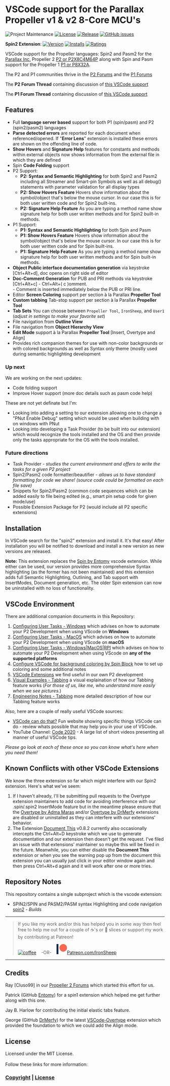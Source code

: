 # VSCode support for the Parallax Propeller v1 & v2 8-Core MCU's

![Project Maintenance][maintenance-shield]
[![License][license-shield]](LICENSE) 
[![Release][Release-shield]](https://github.com/ironsheep/P2-vscode-extensions/releases) 
[![GitHub issues][Issues-shield]](https://github.com/ironsheep/P2-vscode-extensions/issues)

**Spin2 Extension**: 
[![Version][marketplace-version]](https://marketplace.visualstudio.com/items?itemName=ironsheepproductionsllc.spin2) 
[![Installs][marketplace-installs]](https://marketplace.visualstudio.com/items?itemName=ironsheepproductionsllc.spin2) 
[![Ratings][marketplace-rating]](https://marketplace.visualstudio.com/items?itemName=ironsheepproductionsllc.spin2)

VSCode support for the Propeller languages: Spin2 and Pasm2 for the [Parallax Inc.](https://parallax.com) Propeller 2 [P2 or P2X8C4M64P](https://www.parallax.com/propeller-2/) along with Spin and Pasm support for the Propeller 1 [P1 or P8X32A](https://www.parallax.com/propeller-1/).  

The P2 and P1 communities thrive in the [P2 Forums](https://forums.parallax.com/categories/propeller-2-multicore-microcontroller) and the [P1 Forums](https://forums.parallax.com/categories/propeller-1-multicore-microcontroller)

The **P2 Forum Thread** containing discussion of [this VSCode support](https://forums.parallax.com/discussion/170068/visual-studio-code-editor-for-p1-p2-spin-pasm#latest)

The **P1 Forum Thread** containing discussion of [this VSCode support](https://forums.parallax.com/discussion/175207/visual-studio-code-supports-p1-development-on-windows-mac-linux-yes-rpi#latest)

## Features
- Full **language server based** support for both P1 (spin/pasm) and P2 (spin2/pasm2) languages
- **Parse detected errors** are reported for each document when referenced/opened. If "**Error Lens**" extension is installed these errors are shown on the offending line of code.
- **Show Hovers** and **Signature Help** features for constants and methods within external objects now shows information from the external file in which they are defined
- Spin **Code Folding** support
- P2 Support:
   - **P2: Syntax and Semantic Highlighting** for both Spin2 and Pasm2 including all Streamer and Smart-pin Symbols as well as all debug() statements with parameter validation for all display types
   - **P2: Show Hovers Feature** Hovers show information about the symbol/object that's below the mouse cursor. In our case this is for both user written code and for Spin2 built-ins.
   - **P2: Signature Help Feature** As you are typing a method name show signature help for both user written methods and for Spin2 built-in methods.
- P1 Support:
   - **P1: Syntax and Semantic Highlighting** for both Spin and Pasm
   - **P1: Show Hovers Feature** Hovers show information about the symbol/object that's below the mouse cursor. In our case this is for both user written code and for Spin built-ins.
   - **P1: Signature Help Feature** As you are typing a method name show signature help for both user written methods and for Spin built-in methods.
- **Object Public interface documentation generation** via keystroke [Ctrl+Alt+d], doc opens on right side of editor
- **Doc-Comment Generation** for PUB and PRI methods via keystroke [Ctrl+Alt+c] - Ctrl+Alt+( c )omment. <br>- Comment is inserted immediately below the PUB or PRI line.
- Editor **Screen Coloring** support per section à la Parallax **Propeller Tool**
- **Custom tabbing** Tab-stop support per section à la Parallax **Propeller Tool**
- **Tab Sets** You can choose between `Propeller Tool`, `IronSheep`, and `User1` (*adjust in settings to make your favorite set*)
- File navigation from **Outline View**
- File navigation from **Object Hierarchy View**
- **Edit Mode** support à la Parallax **Propeller Tool** [Insert, Overtype and Align]
- Provides rich companion themes for use with non-color backgrounds or with colored backgrounds as well as Syntax only theme (mostly used during semantic highlighting development

### Up next
We are working on the next updates:

- Code folding support
- Improve Hover support (more doc details such as pasm code help)

These are not yet definate but I'm:

- Looking into adding a setting to our extension allowing one to change a "PNut Enable Debug" setting which would be used when building with on windows with PNut
- Looking into developing a Task Provider (to be built into our extension) which would recognize the tools installed and the OS and then provide only the tasks appropriate for the OS with the tools installed.

### Future directions

- Task Provider - *studies the current environment and offers to write the tasks for a given P2 project*
- Spin2/Pasm2 code formatter/beautifier - *allows us to have standard formatting for code we share! (source code could be formatted on each file save)*
- Snippets for Spin2/Pasm2 (common code sequences which can be added easily to file being edited (e.g., smart pin setup code for given mode/use)
- Possible Extension Package for P2 (would include all P2 specific extensions)

## Installation

In VSCode search for the "spin2" extension and install it.  It's that easy!  After installation you will be notified to download and install a new version as new versions are released.

**Note:** This extension replaces the [Spin by Entomy](https://marketplace.visualstudio.com/items?itemName=Entomy.spin) vscode extension. While either can be used, our version provides more comprehensive Syntax highlighting (as the former has not been maintained) and this extension adds full Semantic Highlighting, Outlining, and Tab support with InsertModes, Document generation, etc. The older Spin extension can now be uninstalled with no loss of functionality.

## VSCode Environment

There are additional companion documents in this Repository:

1. [Configuring User Tasks - Windows](TASKS-User-win.md) which advises on how to automate your P2 Development when using VScode on **Windows**
2. [Configuring User Tasks - MacOS](TASKS-User-macOS.md) which advises on how to automate your P2 Development when using VScode on **macOS**
3. [Configuring User Tasks - Windows|MacOS|RPI](TASKS-User.md) which advises on how to automate your P2 Development when using VScode on **any of the supported platforms**
4. [Configure VSCode for background coloring by Spin Block](PT-Color-setup.md) how to set up coloring and some additional notes
4. [VSCode Extensions](EXTENSIONS.md) we find useful in our own P2 development
5. [Visual Examples - Tabbing](TAB-VisualEx.md) a visual explaination of how our Tabbing feature works (*For those of us, like me, who understand more easily when we see pictures.*)
6. [Engineering Notes - Tabbing](TAB-SPECs.md) more detailed description of how our Tabbing feature works

Also, here are a couple of really useful VSCode sources:

- [VSCode can do that?](https://www.vscodecandothat.com/) Fun website showing specific things VSCode can do - review whats possible that may help you in your use of VSCode.
- YouTube Channel: [Code 2020](https://www.youtube.com/channel/UCyYh-eAr74avLwOyPa1dDNg) - A large list of short videos presenting all manner of useful VSCode tips.

*Please go look at each of these once so you can know what's here when you need them!*

## Known Conflicts with other VSCode Extensions
We know the three extension so far which might interfere with our Spin2 extension. Here's what we've seem:

1. If I haven't already, I'll be submitting pull requests to the Overtype extension maintainers to add code for avoiding interference with our .spin/.spin2 InsertMode feature but in the meantime please ensure that the [Overtype by Adma Maras](https://marketplace.visualstudio.com/items?itemName=adammaras.overtype) and/or [Overtype by DrMerfy](https://marketplace.visualstudio.com/items?itemName=DrMerfy.overtype) extensions are disabled or uninstalled as they can interfere with our extensions' behavior.
2. The Extension [Document This](https://marketplace.visualstudio.com/items?itemName=oouo-diogo-perdigao.docthis) v0.8.2 currently also occasionally intercepts the Ctrl+Alt+D keystroke which we use to generate documentation and our extension then doesn't get the request. I've filed an issue with that extensions' maintainer so maybe this will be fixed in the future.  Meanwhile, you can either disable the **Document This** extension or when you see the warning pop up from the document this extension you can usually just click in your editor window again and then press Ctrl+Alt+d again and it will work after one or more tries.

## Repository Notes

This repository contains a single subproject which is the vscode extension:

- SPIN2/SPIN and PASM2/PASM syntax Highlighting and code navigation [spin2](./spin2) - *Builds*



---

>  If you like my work and/or this has helped you in some way then feel free to help me out for a couple of :coffee:'s or :pizza: slices or support my work by contributing at Patreon!
>
> [![coffee](https://www.buymeacoffee.com/assets/img/custom_images/black_img.png)](https://www.buymeacoffee.com/ironsheep) &nbsp;&nbsp; -OR- &nbsp;&nbsp; [![Patreon](./DOCs/patreon.png)](https://www.patreon.com/IronSheep?fan_landing=true)[Patreon.com/IronSheep](https://www.patreon.com/IronSheep?fan_landing=true)

---

## Credits

Ray [Cluso99] in our [Propeller 2 Forums](https://forums.parallax.com/categories/propeller-2-multicore-microcontroller) which started this effort for us.

Patrick (GitHub [Entomy](https://github.com/Entomy)) for a spin1 extension which helped me get further along with this one.

Jay B. Harlow for contributing the initial elastic tabs feature.

George (GitHub [DrMerfy](https://github.com/DrMerfy)) for the latest [VSCode-Overtype](https://marketplace.visualstudio.com/items?itemName=DrMerfy.overtype) extension which provided the foundation to which we could add the Align mode.

## License

Licensed under the MIT License. <br>
<br>
Follow these links for more information:

### [Copyright](copyright) | [License](LICENSE)

[maintenance-shield]: https://img.shields.io/badge/maintainer-stephen%40ironsheep%2ebiz-blue.svg?style=for-the-badge

[marketplace-version]: https://vsmarketplacebadge.apphb.com/version-short/ironsheepproductionsllc.spin2.svg

[marketplace-installs]: https://vsmarketplacebadge.apphb.com/installs-short/ironsheepproductionsllc.spin2.svg

[marketplace-rating]: https://vsmarketplacebadge.apphb.com/rating-short/ironsheepproductionsllc.spin2.svg

[license-shield]: https://camo.githubusercontent.com/bc04f96d911ea5f6e3b00e44fc0731ea74c8e1e9/68747470733a2f2f696d672e736869656c64732e696f2f6769746875622f6c6963656e73652f69616e74726963682f746578742d646976696465722d726f772e7376673f7374796c653d666f722d7468652d6261646765

[Release-shield]: https://img.shields.io/github/release/ironsheep/P2-vscode-extensions/all.svg

[Issues-shield]: https://img.shields.io/github/issues/ironsheep/P2-vscode-extensions.svg
